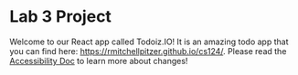 # Lab 3 Project


Welcome to our React app called Todoiz.IO!
It is an amazing todo app that you can find here: https://rmitchellpitzer.github.io/cs124/.
Please read the [Accessibility Doc](./docs/Accessibility.md) to learn more about changes!

